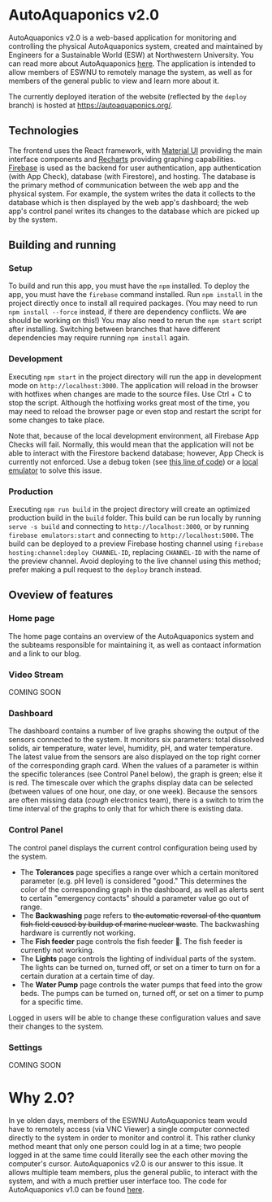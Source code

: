 # AutoAquaponics v2.0

AutoAquaponics v2.0 is a web-based application for monitoring and controlling the physical AutoAquaponics system, created and maintained by Engineers for a Sustainable World (ESW) at Northwestern University. You can read more about AutoAquaponics [here](https://esw-nu.github.io/pages/auto-aquaponics.html). The application is intended to allow members of ESWNU to remotely manage the system, as well as for members of the general public to view and learn more about it.

The currently deployed iteration of the website (reflected by the `deploy` branch) is hosted at https://autoaquaponics.org/.

## Technologies

The frontend uses the React framework, with [Material UI](https://mui.com/) providing the main interface components and [Recharts](https://recharts.org/en-US) providing graphing capabilities. [Firebase](https://firebase.google.com/) is used as the backend for user authentication, app authentication (with App Check), database (with Firestore), and hosting. The database is the primary method of communication between the web app and the physical system. For example, the system writes the data it collects to the database which is then displayed by the web app's dashboard; the web app's control panel writes its changes to the database which are picked up by the system.

## Building and running

### Setup

To build and run this app, you must have the `npm` installed. To deploy the app, you must have the `firebase` command installed. Run `npm install` in the project directly once to install all required packages. (You may need to run `npm install --force` instead, if there are dependency conflicts. We ~~are~~ should be working on this!) You may also need to rerun the `npm start` script after installing. Switching between branches that have different dependencies may require running `npm install` again.

### Development

Executing `npm start` in the project directory will run the app in development mode on `http://localhost:3000`. The application will reload in the browser with hotfixes when changes are made to the source files. Use Ctrl + C to stop the script. Although the hotfixing works great most of the time, you may need to reload the browser page or even stop and restart the script for some changes to take place.

Note that, because of the local development environment, all Firebase App Checks will fail. Normally, this would mean that the application will not be able to interact with the Firestore backend database; however, App Check is currently not enforced. Use a debug token (see [this line of code](https://github.com/ESW-NU/AutoAquaponics-v2.0/blob/c0dc11cdd86be4506a8b286488324ed439dfc4fe/src/firebase.js#LL23C1-L23C91)) or a [local emulator](https://firebase.google.com/docs/emulator-suite) to solve this issue.

### Production

Executing `npm run build` in the project directory will create an optimized production build in the `build` folder. This build can be run locally by running `serve -s build` and connecting to `http://localhost:3000`, or by running `firebase emulators:start` and connecting to `http://localhost:5000`. The build can be deployed to a preview Firebase hosting channel using `firebase hosting:channel:deploy CHANNEL-ID`, replacing `CHANNEL-ID` with the name of the preview channel. Avoid deploying to the live channel using this method; prefer making a pull request to the `deploy` branch instead.

## Oveview of features

### Home page

The home page contains an overview of the AutoAquaponics system and the subteams responsible for maintaining it, as well as contaact information and a link to our blog.

### Video Stream

COMING SOON

### Dashboard

The dashboard contains a number of live graphs showing the output of the sensors connected to the system. It monitors six parameters: total dissolved solids, air temperature, water level, humidity, pH, and water temperature. The latest value from the sensors are also displayed on the top right corner of the corresponding graph card. When the values of a parameter is within the specific tolerances (see Control Panel below), the graph is green; else it is red. The timescale over which the graphs display data can be selected (between values of one hour, one day, or one week). Because the sensors are often missing data (*cough* electronics team), there is a switch to trim the time interval of the graphs to only that for which there is existing data.

### Control Panel

The control panel displays the current control configuration being used by the system.
- The **Tolerances** page specifies a range over which a certain monitored parameter (e.g. pH level) is considered "good." This determines the color of the corresponding graph in the dashboard, as well as alerts sent to certain "emergency contacts" should a parameter value go out of range.
- The **Backwashing** page refers to ~~the automatic reversal of the quantum fish field caused by buildup of marine nuclear waste~~. The backwashing hardware is currently not working.
- The **Fish feeder** page controls the fish feeder 🧠. The fish feeder is currently not working.
- The **Lights** page controls the lighting of individual parts of the system. The lights can be turned on, turned off, or set on a timer to turn on for a certain duration at a certain time of day.
- The **Water Pump** page controls the water pumps that feed into the grow beds. The pumps can be turned on, turned off, or set on a timer to pump for a specific time.

Logged in users will be able to change these configuration values and save their changes to the system.

### Settings

COMING SOON

# Why 2.0?

In ye olden days, members of the ESWNU AutoAquaponics team would have to remotely access (via VNC Viewer) a single computer connected directly to the system in order to monitor and control it. This rather clunky method meant that only one person could log in at a time; two people logged in at the same time could literally see the each other moving the computer's cursor. AutoAquaponics v2.0 is our answer to this issue. It allows multiple team members, plus the general public, to interact with the system, and with a much prettier user interface too. The code for AutoAquaponics v1.0 can be found [here](https://github.com/ESW-NU/AutoAquaponics).
